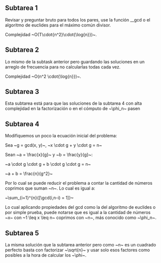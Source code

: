 ## Subtarea 1

Revisar y preguntar bruto para todos los pares, use la función __gcd o el algoritmo de euclides para el máximo común divisor.

Complejidad ~O(T\cdot{n^2}\cdot{\log{n}})~.

## Subtarea 2

Lo mismo de la subtask anterior pero guardando las soluciones en un arreglo de frecuencia para no calcularlas todas cada vez.

Complejidad ~O(n^2 \cdot{\log{n}})~.

## Subtarea 3

Esta subtarea está para que las soluciones de la subtarea 4 con alta complejidad en la factorización o en el cómputo de ~\phi_n~ pasen

## Subtarea 4

Modifiquemos un poco la ecuación inicial del problema:

Sea ~g = gcd(x, y)~, ~x \cdot g + y \cdot g = n~

Sean ~a = \frac{x}{g}~ y ~b = \frac{y}{g}~:

~a \cdot g \cdot g + b \cdot g \cdot g = n~

~a + b = \frac{n}{g^2}~

Por lo cual se puede reducir el problema a contar la cantidad de números coprimos que suman ~n~. Lo cual es igual a:

~\sum_{i=1}^{n}{[\gcd(i,n-i) = 1]}~

Lo cual aplicando propiedades del gcd como la del algoritmo de euclides o por simple prueba, puede notarse que es igual a la cantidad de números ~x~ con ~1 \leq x \leq n~ coprimos con ~n~, más conocido como ~\phi_n~.

## Subtarea 5

La misma solución que la subtarea anterior pero como ~n~ es un cuadrado perfecto basta con factorizar ~\sqrt{n}~ y usar solo esos factores como posibles a la hora de calcular los ~\phi~.
